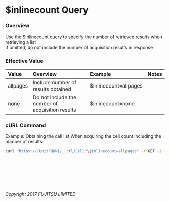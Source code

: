 # $inlinecount  Query

### Overview

Use the $inlinecount query to specify the number of retrieved results when retrieving a list  
If omitted, do not include the number of acquisition results in response

### Effective Value

|Value<br>|Overview<br>|Example<br>|Notes<br>|
|:--|:--|:--|:--|
|allpages<br>|Include number of results obtained<br>|$inlinecount=allpages<br>|<br>|
|none<br>|Do not include the number of acquisition results<br>|$inlinecount=none<br>|<br>|

### cURL Command

Example: Obtaining the cell list When acquiring the cell count including the number of results:

```sh
curl "https://{UnitFQDN}/__ctl/Cell?\$inlinecount=allpages" -X GET -i -H 'Authorization: Bearer {AccessToken}' -H 'Accept: application/json'
```

<br><br><br><br><br>

###### Copyright 2017 FUJITSU LIMITED
